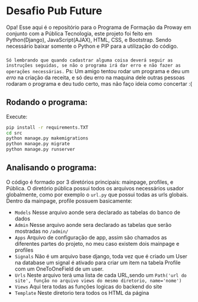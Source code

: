 # Desafio Pub Future

Opa! Esse aqui é o repositório para o Programa de Formação da Proway em conjunto com a Pública Tecnologia, este projeto foi feito em Python(Django), JavaScript(AJAX), HTML, CSS, e Bootstrap. Sendo necessário baixar somente o Python e PIP para a utilização do código. 
###
```Só lembrando que quando cadastrar alguma coisa deverá seguir as instruções seguidas, se não o programa irá dar erro e não fazer as operações necessárias.```
Ps: Um amigo tentou rodar um programa e deu um *erro* na criação da receita, e só deu erro na maquina dele outras pessoas rodaram o programa e deu tudo certo, mas não faço ideia como concertar :(

## Rodando o programa:
Execute:
```bash
pip install -r requirements.TXT
cd src
python manage.py makemigrations
python manage.py migrate
python manage.py runserver
```
## Analisando o programa:
O código é formado por 3 diretórios principais: mainpage, profiles, e Pública. O diretório pública possui todos os arquivos necessários usador globalmente, como por exemplo o ```url.py``` que possui todas as urls globais. Dentro da mainpage, profile possuem basicamente:
- ```Models``` Nesse arquivo aonde sera declarado as tabelas do banco de dados
- ```Admin``` Nesse arquivo aonde sera declarado as tabelas que serão mostradas no ```/admin/```
- ```Apps``` Arquivo de configuração de app, assim são chamados as diferentes partes do projeto, no meu caso existem dois mainpage e profiles
- ```Signals``` Não é um arquivo base django, toda vez que é criado um User na database um signal é ativado para criar um item na tabela Profile com um OneToOneField de um user.
- ```Urls``` Neste arquivo terá uma lista de cada URL,sendo um ```Path('url do site', função no arquivo views do mesmo diretorio, name='nome')```
- ```Views``` Aqui tera todas as funções logicas do backend do site
- ```Template``` Neste diretorio tera todos os HTML da página
